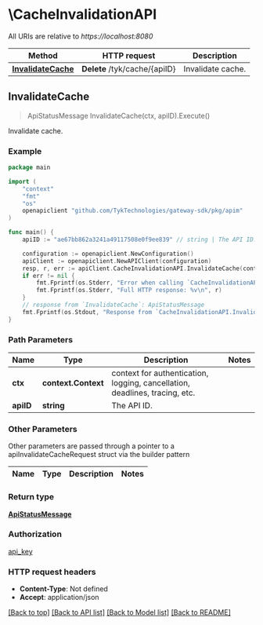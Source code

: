 # \CacheInvalidationAPI

All URIs are relative to *https://localhost:8080*

Method | HTTP request | Description
------------- | ------------- | -------------
[**InvalidateCache**](CacheInvalidationAPI.md#InvalidateCache) | **Delete** /tyk/cache/{apiID} | Invalidate cache.



## InvalidateCache

> ApiStatusMessage InvalidateCache(ctx, apiID).Execute()

Invalidate cache.



### Example

```go
package main

import (
	"context"
	"fmt"
	"os"
	openapiclient "github.com/TykTechnologies/gateway-sdk/pkg/apim"
)

func main() {
	apiID := "ae67bb862a3241a49117508e0f9ee839" // string | The API ID.

	configuration := openapiclient.NewConfiguration()
	apiClient := openapiclient.NewAPIClient(configuration)
	resp, r, err := apiClient.CacheInvalidationAPI.InvalidateCache(context.Background(), apiID).Execute()
	if err != nil {
		fmt.Fprintf(os.Stderr, "Error when calling `CacheInvalidationAPI.InvalidateCache``: %v\n", err)
		fmt.Fprintf(os.Stderr, "Full HTTP response: %v\n", r)
	}
	// response from `InvalidateCache`: ApiStatusMessage
	fmt.Fprintf(os.Stdout, "Response from `CacheInvalidationAPI.InvalidateCache`: %v\n", resp)
}
```

### Path Parameters


Name | Type | Description  | Notes
------------- | ------------- | ------------- | -------------
**ctx** | **context.Context** | context for authentication, logging, cancellation, deadlines, tracing, etc.
**apiID** | **string** | The API ID. | 

### Other Parameters

Other parameters are passed through a pointer to a apiInvalidateCacheRequest struct via the builder pattern


Name | Type | Description  | Notes
------------- | ------------- | ------------- | -------------


### Return type

[**ApiStatusMessage**](ApiStatusMessage.md)

### Authorization

[api_key](../README.md#api_key)

### HTTP request headers

- **Content-Type**: Not defined
- **Accept**: application/json

[[Back to top]](#) [[Back to API list]](../README.md#documentation-for-api-endpoints)
[[Back to Model list]](../README.md#documentation-for-models)
[[Back to README]](../README.md)

